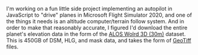 I'm working on a fun little side project implementing an autopilot in JavaScript to "drive" planes in Microsoft Flight Simulator 2020, and one of the things it needs is an altitude computer/terrain follow system. And in order to make that reasonably accurate, I figured I'd download the entire planet's elevation data in the form of the [ALOS Wolrd 3D (30m)](https://www.eorc.jaxa.jp/ALOS/en/dataset/aw3d30/aw3d30_e.htm) dataset. This is 450GB of DSM, HLG, and mask data, and takes the form of [GeoTiff](http://geotiff.maptools.org/spec/geotiff2.html) files.